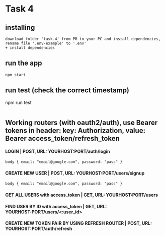 # Task 4

## installing
```
download folder 'task-4' from PR to your PC and install dependencies, rename file '.env-example' to '.env'
+ install dependencies
```
## run the app
```
npm start
```
## run test (check the correct timestamp)
npm run test
```

```
## Working routers (with oauth2/auth), use Bearer tokens in header: key: Authorization, value: Bearer access_token/refresh_token
#### LOGIN | POST, URL:  YOURHOST:PORT/auth/login    
```
body { email: "email@google.com", password: "pass" }
```
#### CREATE NEW USER | POST, URL:  YOURHOST:PORT/users/signup
```
body { email: "email@google.com", password: "pass" }
```
#### GET ALL USERS with access_token | GET, URL: YOURHOST:PORT/users
#### FIND USER BY ID with access_token | GET, URL: YOURHOST:PORT/users/<:user_id>
#### CREATE NEW TOKEN PAIR BY USING REFRESH ROUTER | POST, URL: YOURHOST:PORT/auth/refresh